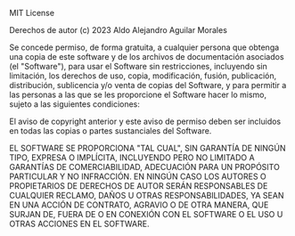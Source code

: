 MIT License

Derechos de autor (c) 2023 Aldo Alejandro Aguilar Morales

Se concede permiso, de forma gratuita, a cualquier persona que obtenga una copia de este software y de los archivos de documentación asociados (el "Software"), para usar el Software sin restricciones, incluyendo sin limitación, los derechos de uso, copia, modificación, fusión, publicación, distribución, sublicencia y/o venta de copias del Software, y para permitir a las personas a las que se les proporcione el Software hacer lo mismo, sujeto a las siguientes condiciones:

El aviso de copyright anterior y este aviso de permiso deben ser incluidos en todas las copias o partes sustanciales del Software.

EL SOFTWARE SE PROPORCIONA "TAL CUAL", SIN GARANTÍA DE NINGÚN TIPO, EXPRESA O IMPLÍCITA, INCLUYENDO PERO NO LIMITADO A GARANTÍAS DE COMERCIABILIDAD, ADECUACIÓN PARA UN PROPÓSITO PARTICULAR Y NO INFRACCIÓN. EN NINGÚN CASO LOS AUTORES O PROPIETARIOS DE DERECHOS DE AUTOR SERÁN RESPONSABLES DE CUALQUIER RECLAMO, DAÑOS U OTRAS RESPONSABILIDADES, YA SEAN EN UNA ACCIÓN DE CONTRATO, AGRAVIO O DE OTRA MANERA, QUE SURJAN DE, FUERA DE O EN CONEXIÓN CON EL SOFTWARE O EL USO U OTRAS ACCIONES EN EL SOFTWARE.
